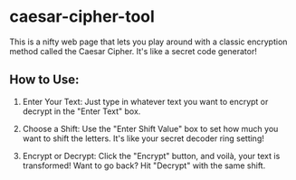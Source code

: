 # caesar-cipher-tool
This is a nifty web page that lets you play around with a classic encryption method called the Caesar Cipher. It's like a secret code generator!

## How to Use:

1. Enter Your Text:
    Just type in whatever text you want to encrypt or decrypt in the "Enter Text" box.

2. Choose a Shift:
    Use the "Enter Shift Value" box to set how much you want to shift the letters. It's like your secret decoder ring setting!

3. Encrypt or Decrypt:
    Click the "Encrypt" button, and voilà, your text is transformed! Want to go back? Hit "Decrypt" with the same shift.
